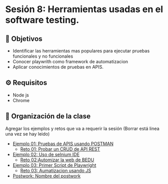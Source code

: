 
# Sesión 8: Herramientas usadas en el software testing.

## :dart: Objetivos


- Identificar las herramientas mas populares para ejecutar pruebas funcionales y no funcionales
- Conocer playwrith como framework de automatizacion
- Aplicar conocimientos de pruebas en APIS.

## ⚙ Requisitos

+ Node js
+ Chrome


## 📂 Organización de la clase

Agregar los ejemplos y retos que va a requerir la sesión (Borrar está linea una vez se hay leido)

- [Ejemplo 01:  Pruebas de APIS usando POSTMAN](./Ejemplo-01/README.md)
    - [Reto 01: Probar un CRUD de API REST](./Reto-01/README.md)
- [Ejemplo 02: Uso de selnium IDE](./Ejemplo-02/README.md)
   - [Reto  02:Automizar la web de BEDU](./Reto-02/README.md)
- [Ejemplo 03: Primer Script de Playwright](./Ejemplo-02/README.md)
    - [Reto 03: Aumatizacion usando JS](./Reto-03/README.md)
- [Postwork: Nombre del postwork](./Postwork/README.md)




